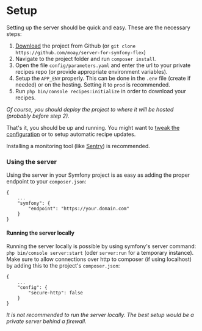 # Setup

Setting up the server should be quick and easy. These are the necessary steps:

1. [Download](https://github.com/moay/server-for-symfony-flex/releases) the project from Github (or `git clone https://github.com/moay/server-for-symfony-flex`)
2. Navigate to the project folder and run `composer install`.
3. Open the file `config/parameters.yaml` and enter the url to your private recipes repo (or provide appropriate environment variables).
4. Setup the `APP_ENV` properly. This can be done in the `.env` file (create if needed) or on the hosting. Setting it to `prod` is recommended.
5. Run `php bin/console recipes:initialize` in order to download your recipes.

*Of course, you should deploy the project to where it will be hosted (probably before step 2).*

That's it, you should be up and running. You might want to [tweak the configuration](configuration.md) or to setup automatic recipe updates.

Installing a monitoring tool (like [Sentry](https://sentry.io)) is recommended.

### Using the server

Using the server in your Symfony project is as easy as adding the proper endpoint to your `composer.json`:

    {
        ...
        "symfony": {
            "endpoint": "https://your.domain.com"
        }
    }

#### Running the server locally

Running the server locally is possible by using symfony's server command: `php bin/console server:start` (oder `server:run` for a temporary instance).
Make sure to allow connections over http to composer (if using localhost) by adding this to the project's `composer.json`:

    {
        ...
        "config": {
            "secure-http": false
        }
    }
    
*It is not recommended to run the server locally. The best setup would be a private server behind a firewall.*
